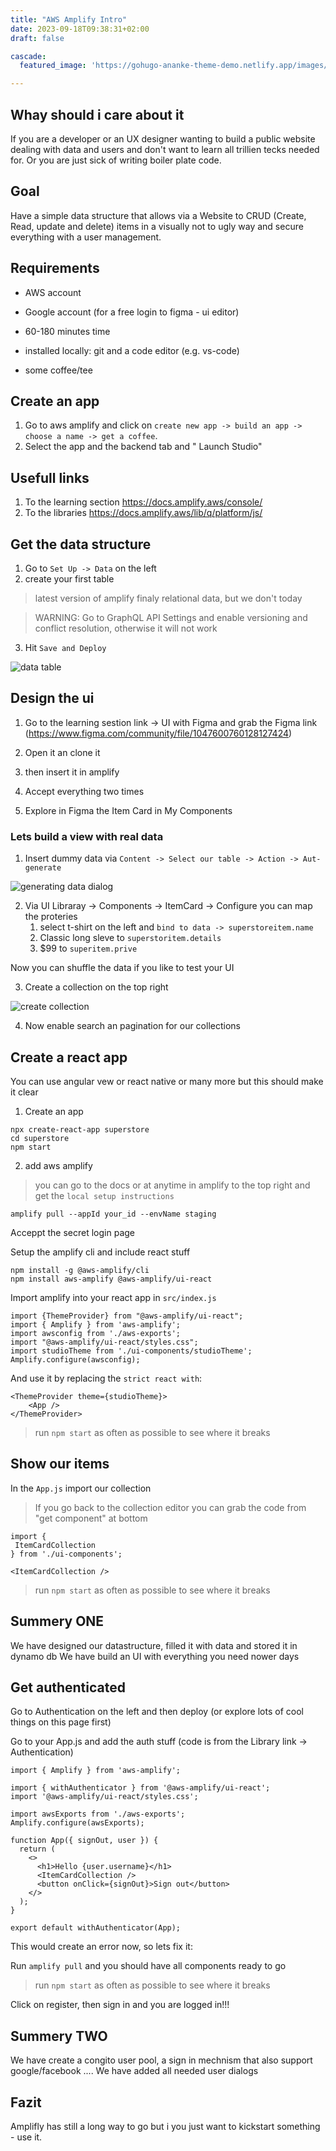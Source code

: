 ```yaml
---
title: "AWS Amplify Intro"
date: 2023-09-18T09:38:31+02:00
draft: false

cascade:
  featured_image: 'https://gohugo-ananke-theme-demo.netlify.app/images/gohugo-default-sample-hero-image.jpg'

---
```


## Whay should i care about it

If you are a developer or an UX designer wanting to build a public website dealing with data and users and don't want to learn all trillien tecks needed for. Or you are just sick of writing boiler plate code.

## Goal

Have a simple data structure that allows via a Website to CRUD (Create, Read, update and delete) items in a visually not to ugly way and secure everything with a user management.

## Requirements

- AWS account
- Google account (for a free login to figma - ui editor)
- 60-180 minutes time

- installed locally: git and a code editor (e.g. vs-code)
- some coffee/tee


## Create an app

1. Go to aws amplify and click on `create new app -> build an app -> choose a name -> get a coffee`.
2. Select the app and the backend tab and " Launch Studio"

## Usefull links

1. To the learning section https://docs.amplify.aws/console/
2. To the libraries https://docs.amplify.aws/lib/q/platform/js/

## Get the data structure

1. Go to `Set Up -> Data` on the left
2. create your first table
> latest version of amplify finaly relational data, but we don't today

> WARNING: Go to GraphQL API Settings and enable versioning and conflict resolution, otherwise it will not work

3. Hit `Save and Deploy`

![data table](/aws-amplify/data.png)

## Design the ui

1. Go to the learning sestion link -> UI with Figma and grab the Figma link (https://www.figma.com/community/file/1047600760128127424)
2. Open it an clone it
3. then insert it in amplify



4. Accept everything two times
5. Explore in Figma the Item Card in My Components

### Lets build a view with real data

1. Insert dummy data via `Content -> Select our table -> Action -> Aut-generate`

![generating data dialog](/aws-amplify/data_generator.png)

2. Via  UI Libraray -> Components -> ItemCard -> Configure you can map the proteries
    1. select t-shirt on the left and `bind to data -> superstoreitem.name`
    2. Classic long sleve to `superstoritem.details`
    3. $99 to `superitem.prive`

Now you can shuffle the data if you like to test your UI

3. Create a collection on the top right

![create collection](/aws-amplify/collection.png)

4. Now enable search an pagination for our collections

## Create a react app

You can use angular vew or react native or many more but this should make it clear

1. Create an app

```
npx create-react-app superstore
cd superstore
npm start
```

2. add aws amplify

> you can go to the docs or at anytime in amplify to the top right and get the `local setup instructions`

`amplify pull --appId your_id --envName staging`

Acceppt the secret login page


Setup the amplify cli and include react stuff
```
npm install -g @aws-amplify/cli
npm install aws-amplify @aws-amplify/ui-react
```

Import amplify into your react app in `src/index.js`

```
import {ThemeProvider} from "@aws-amplify/ui-react";
import { Amplify } from 'aws-amplify';
import awsconfig from './aws-exports';
import "@aws-amplify/ui-react/styles.css";
import studioTheme from './ui-components/studioTheme';
Amplify.configure(awsconfig);
```

And use it by replacing the `strict react with`:

```
<ThemeProvider theme={studioTheme}>
    <App />
</ThemeProvider>
```

> run `npm start` as often as possible to see where it breaks

## Show our items

In the `App.js` import our collection

> If you go back to the collection editor you can grab the code from "get component" at bottom

```
import {
 ItemCardCollection
} from './ui-components';
```

```
<ItemCardCollection />
```

> run `npm start` as often as possible to see where it breaks

## Summery ONE

We have designed our datastructure, filled it with data and stored it in dynamo db
We have build an UI with everything you need nower days


## Get authenticated

Go to Authentication on the left and then deploy (or explore lots of cool things on this page first)

Go to your App.js and add the auth stuff (code is from the Library link -> Authentication)

```
import { Amplify } from 'aws-amplify';

import { withAuthenticator } from '@aws-amplify/ui-react';
import '@aws-amplify/ui-react/styles.css';

import awsExports from './aws-exports';
Amplify.configure(awsExports);

function App({ signOut, user }) {
  return (
    <>
      <h1>Hello {user.username}</h1>
      <ItemCardCollection />
      <button onClick={signOut}>Sign out</button>
    </>
  );
}

export default withAuthenticator(App);
```

This would create an error now, so lets fix it:

Run `amplify pull` and you should have all components ready to go

> run `npm start` as often as possible to see where it breaks

Click on register, then sign in and you are logged in!!!

## Summery TWO

We have create a congito user pool, a sign in mechnism that also support google/facebook ....
We have added all needed user dialogs


## Fazit

Amplifly has still a long way to go but i you just want to kickstart something - use it.
